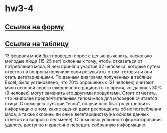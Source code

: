 # hw3-4
## [Ссылка на форму](https://docs.google.com/forms/d/1LHk1E3ZqOQxbpQI3Dj12crAsDk1A3VQF12r4PMQ0Ckw/edit)
## [Ссылка на таблицу](https://docs.google.com/spreadsheets/d/1nJVXw2r1o2ECOE5w111HAsE0jST8C3fAuHdCY6XVE9I/edit#gid=1187565634&fvid=994222013)
13 февраля мной был проведен опрос с целью выяснить, насколько молодые люди (15-25 лет) склонны к тому, чтобы отказаться от потребления мяса. В нем приняли участие 32 человека, которые путем ответов на вопросы получили свои результаты о том, готовы ли они стать вегетарианцами. По данным диаграмм,полученных в таблице Excel, было установлено, что 70% опрошенных (21 человек) считают мясо основой своего ежедневного рациона в то время, когда лишь 30% (9 человек) могут заменить его другими продуктами. Стоит отметить, что наиболее предпочтительным типом мяса для мясоедов считается птица. С помощью функции "если", получилось быстро установить информацию о том, какие оценки дают респонденты об их потреблении мяса, а также склонны ли они к вегетарианству(на основе данных ответов на вопрос о пельмене). С помощью условного форматирования удалось доступно и красочно передать собранную информацию.
